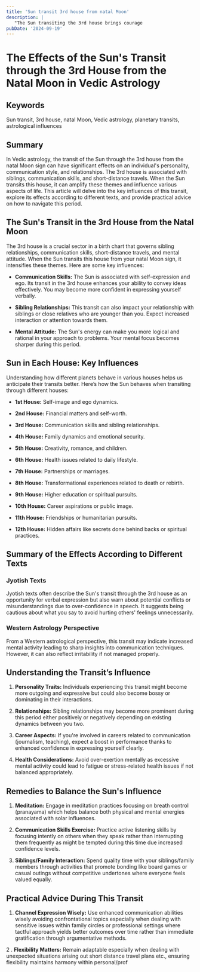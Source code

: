 ```yaml
---
title: 'Sun transit 3rd house from natal Moon'
description: |
   "The Sun transiting the 3rd house brings courage
pubDate: '2024-09-19'
---
```


# The Effects of the Sun's Transit through the 3rd House from the Natal Moon in Vedic Astrology

## Keywords
Sun transit, 3rd house, natal Moon, Vedic astrology, planetary transits, astrological influences

## Summary
In Vedic astrology, the transit of the Sun through the 3rd house from the natal Moon sign can have significant effects on an individual's personality, communication style, and relationships. The 3rd house is associated with siblings, communication skills, and short-distance travels. When the Sun transits this house, it can amplify these themes and influence various aspects of life. This article will delve into the key influences of this transit, explore its effects according to different texts, and provide practical advice on how to navigate this period.

## The Sun's Transit in the 3rd House from the Natal Moon

The 3rd house is a crucial sector in a birth chart that governs sibling relationships, communication skills, short-distance travels, and mental attitude. When the Sun transits this house from your natal Moon sign, it intensifies these themes. Here are some key influences:

- **Communication Skills:** The Sun is associated with self-expression and ego. Its transit in the 3rd house enhances your ability to convey ideas effectively. You may become more confident in expressing yourself verbally.
  
- **Sibling Relationships:** This transit can also impact your relationship with siblings or close relatives who are younger than you. Expect increased interaction or attention towards them.
  
- **Mental Attitude:** The Sun's energy can make you more logical and rational in your approach to problems. Your mental focus becomes sharper during this period.

## Sun in Each House: Key Influences

Understanding how different planets behave in various houses helps us anticipate their transits better. Here’s how the Sun behaves when transiting through different houses:

- **1st House:** Self-image and ego dynamics.
  
- **2nd House:** Financial matters and self-worth.
  
- **3rd House:** Communication skills and sibling relationships.
  
- **4th House:** Family dynamics and emotional security.
  
- **5th House:** Creativity, romance, and children.
  
- **6th House:** Health issues related to daily lifestyle.
  
- **7th House:** Partnerships or marriages.
  
- **8th House:** Transformational experiences related to death or rebirth.
  
- **9th House:** Higher education or spiritual pursuits.
  
- **10th House:** Career aspirations or public image.
  
- **11th House:** Friendships or humanitarian pursuits.
  
- **12th House:** Hidden affairs like secrets done behind backs or spiritual practices.



## Summary of the Effects According to Different Texts

### Jyotish Texts
Jyotish texts often describe the Sun's transit through the 3rd house as an opportunity for verbal expression but also warn about potential conflicts or misunderstandings due to over-confidence in speech. It suggests being cautious about what you say to avoid hurting others' feelings unnecessarily.

### Western Astrology Perspective
From a Western astrological perspective, this transit may indicate increased mental activity leading to sharp insights into communication techniques. However, it can also reflect irritability if not managed properly.

## Understanding the Transit’s Influence

1. **Personality Traits:** Individuals experiencing this transit might become more outgoing and expressive but could also become bossy or dominating in their interactions.

2. **Relationships:** Sibling relationships may become more prominent during this period either positively or negatively depending on existing dynamics between you two.

3. **Career Aspects:** If you're involved in careers related to communication (journalism, teaching), expect a boost in performance thanks to enhanced confidence in expressing yourself clearly.

4. **Health Considerations:** Avoid over-exertion mentally as excessive mental activity could lead to fatigue or stress-related health issues if not balanced appropriately.


## Remedies to Balance the Sun's Influence

1. **Meditation:** Engage in meditation practices focusing on breath control (pranayama) which helps balance both physical and mental energies associated with solar influences.

2. **Communication Skills Exercise:** Practice active listening skills by focusing intently on others when they speak rather than interrupting them frequently as might be tempted during this time due increased confidence levels.

3. **Siblings/Family Interaction:** Spend quality time with your siblings/family members through activities that promote bonding like board games or casual outings without competitive undertones where everyone feels valued equally.


## Practical Advice During This Transit

1. **Channel Expression Wisely:** Use enhanced communication abilities wisely avoiding confrontational topics especially when dealing with sensitive issues within family circles or professional settings where tactful approach yields better outcomes over time rather than immediate gratification through argumentative methods.


2 . **Flexibility Matters:** Remain adaptable especially when dealing with unexpected situations arising out short distance travel plans etc., ensuring flexibility maintains harmony within personal/prof